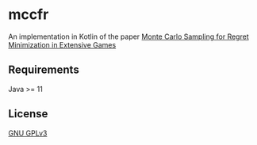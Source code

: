 mccfr
===

An implementation in Kotlin of the paper [Monte Carlo Sampling for Regret Minimization in Extensive Games](http://mlanctot.info/files/papers/nips09mccfr.pdf)


## Requirements

Java >= 11

## License

[GNU GPLv3](https://www.gnu.org/licenses/)
